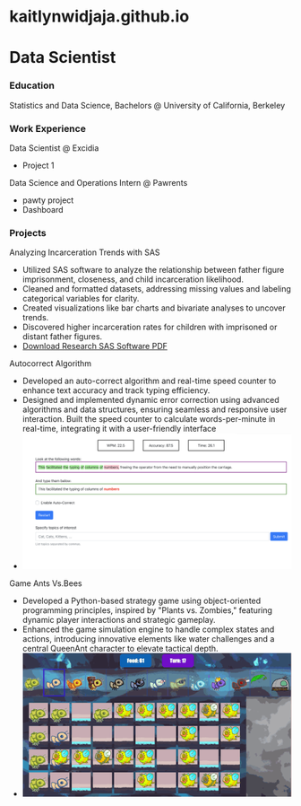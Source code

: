 # kaitlynwidjaja.github.io
# Data Scientist 
### Education 
Statistics and Data Science, Bachelors @ University of California, Berkeley

### Work Experience 
Data Scientist @ Excidia 
- Project 1

Data Science and Operations Intern @ Pawrents 
- pawty project
- Dashboard

### Projects 
Analyzing Incarceration Trends with SAS
- Utilized SAS software to analyze the relationship between father figure imprisonment, closeness, and child incarceration likelihood. 
- Cleaned and formatted datasets, addressing missing values and labeling categorical variables for clarity. 
- Created visualizations like bar charts and bivariate analyses to uncover trends. 
- Discovered higher incarceration rates for children with imprisoned or distant father figures.
- [Download Research SAS Software PDF](https://kaitlynwidjaja.github.io/assets/Research%20SAS%20software.pdf)



Autocorrect Algorithm
- Developed an auto-correct algorithm and real-time speed counter to enhance text accuracy and track typing efficiency. 
- Designed and implemented dynamic error correction using advanced algorithms and data structures, ensuring seamless and responsive user interaction. Built the speed  counter to calculate words-per-minute in real-time, integrating it with a user-friendly interface
- ![autocorrectimage](/assets/autocorrect.png)


Game Ants Vs.Bees
- Developed a Python-based strategy game using object-oriented programming principles, inspired by "Plants vs. Zombies," featuring dynamic player interactions and strategic gameplay. 
- Enhanced the game simulation engine to handle complex states and actions, introducing innovative elements like water challenges and a central QueenAnt character to elevate tactical depth.
- ![ants](/assets/ants%20vs%20bees.gif)
  



